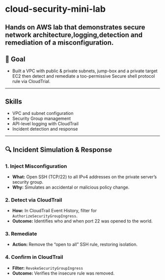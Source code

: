 # cloud-security-mini-lab
Hands on AWS lab that demonstrates secure network architecture,logging,detection and remediation of a misconfiguration.
---
## 🎯 Goal 
- Built a VPC with public & private subnets, jump-box and a private target EC2 then detect and remediate a too-permissive Secure shell protocol rule via CloudTrial.
---
  ## Skills 
  - VPC and subnet configuration  
  - Security Group management  
  - API-level logging with CloudTrail  
  - Incident detection and response 
---

## 🔍 Incident Simulation & Response

### 1. Inject Misconfiguration  
- **What:** Open SSH (TCP/22) to all IPv4 addresses on the private server’s security group.  
- **Why:** Simulates an accidental or malicious policy change.  

 

### 2. Detect via CloudTrail  
- **How:** In CloudTrail Event History, filter for `AuthorizeSecurityGroupIngress`.  
- **Outcome:** Identifies who and when port 22 was opened to the world.  

### 3. Remediate  
- **Action:** Remove the “open to all” SSH rule, restoring isolation.  

### 4. Confirm in CloudTrail  
- **Filter:** `RevokeSecurityGroupIngress`  
- **Outcome:** Verifies the insecure rule was removed.
